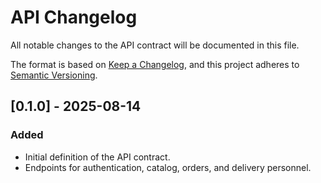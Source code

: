 # API Changelog

All notable changes to the API contract will be documented in this file.

The format is based on [Keep a Changelog](https://keepachangelog.com/en/1.0.0/),
and this project adheres to [Semantic Versioning](https://semver.org/spec/v2.0.0.html).

## [0.1.0] - 2025-08-14

### Added

*   Initial definition of the API contract.
*   Endpoints for authentication, catalog, orders, and delivery personnel.
